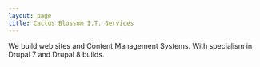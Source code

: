 ```yaml
---
layout: page
title: Cactus Blossom I.T. Services
---
```


We build web sites and Content Management Systems.
With specialism in Drupal 7 and Drupal 8 builds.
